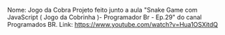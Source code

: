 Nome: Jogo da Cobra
Projeto feito junto a aula "Snake Game com JavaScript ( Jogo da Cobrinha )- Programador Br - Ep.29" do canal Programados BR.
Link: https://www.youtube.com/watch?v=Hua1OSXitdQ